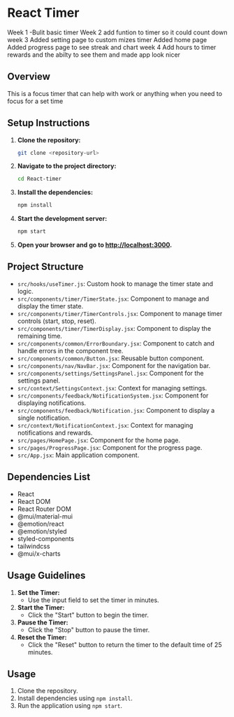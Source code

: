 # React Timer
Week 1
-Bulit basic timer 
Week 2
add funtion to timer so it could count down 
week 3 
Added setting page to custom mizes timer
Added home page
Added progress page to see streak and chart
week 4
Add hours to timer rewards and the abilty to see them and made app look nicer

## Overview
This is a focus timer that can help with work or anything when you need to focus for a set time

## Setup Instructions
1. **Clone the repository:**
   ```bash
   git clone <repository-url>
   ```
2. **Navigate to the project directory:**
   ```bash
   cd React-timer
   ```
3. **Install the dependencies:**
   ```bash
   npm install
   ```
4. **Start the development server:**
   ```bash
   npm start
   ```
5. **Open your browser and go to [http://localhost:3000](http://localhost:3000).**

## Project Structure

- `src/hooks/useTimer.js`: Custom hook to manage the timer state and logic.
- `src/components/timer/TimerState.jsx`: Component to manage and display the timer state.
- `src/components/timer/TimerControls.jsx`: Component to manage timer controls (start, stop, reset).
- `src/components/timer/TimerDisplay.jsx`: Component to display the remaining time.
- `src/components/common/ErrorBoundary.jsx`: Component to catch and handle errors in the component tree.
- `src/components/common/Button.jsx`: Reusable button component.
- `src/components/nav/NavBar.jsx`: Component for the navigation bar.
- `src/components/settings/SettingsPanel.jsx`: Component for the settings panel.
- `src/context/SettingsContext.jsx`: Context for managing settings.
- `src/components/feedback/NotificationSystem.jsx`: Component for displaying notifications.
- `src/components/feedback/Notification.jsx`: Component to display a single notification.
- `src/context/NotificationContext.jsx`: Context for managing notifications and rewards.
- `src/pages/HomePage.jsx`: Component for the home page.
- `src/pages/ProgressPage.jsx`: Component for the progress page.
- `src/App.jsx`: Main application component.

## Dependencies List
- React
- React DOM
- React Router DOM
- @mui/material-mui
- @emotion/react
- @emotion/styled
- styled-components
- tailwindcss
- @mui/x-charts

## Usage Guidelines
1. **Set the Timer:**
   - Use the input field to set the timer in minutes.
2. **Start the Timer:**
   - Click the "Start" button to begin the timer.
3. **Pause the Timer:**
   - Click the "Stop" button to pause the timer.
4. **Reset the Timer:**
   - Click the "Reset" button to return the timer to the default time of 25 minutes.

## Usage

1. Clone the repository.
2. Install dependencies using `npm install`.
3. Run the application using `npm start`.

